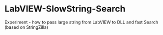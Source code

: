 # LabVIEW-SlowString-Search
Experiment - how to pass large string from LabVIEW to DLL and fast Search (based on StringZilla)
